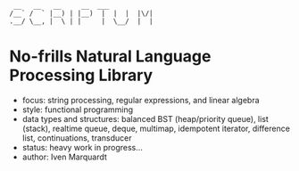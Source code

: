 ```
 __   __   __     __  ___            
/__` /  ` |__) | |__)  |  |  |  |\/| 
.__/ \__, |  \ | |     |  \__/  |  | 
```                                   


# No-frills Natural Language Processing Library

* focus: string processing, regular expressions, and linear algebra
* style: functional programming
* data types and structures: balanced BST (heap/priority queue), list (stack), realtime queue, deque, multimap, idempotent iterator, difference list, continuations, transducer
* status: heavy work in progress...
* author: Iven Marquardt
